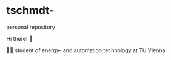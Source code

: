 # tschmdt-
personal repository

Hi there! 👋

👨‍🎓 student of energy- and automation technology at TU Vienna
